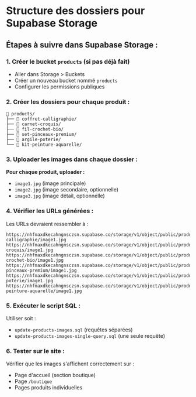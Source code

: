 # Structure des dossiers pour Supabase Storage

## Étapes à suivre dans Supabase Storage :

### 1. Créer le bucket `products` (si pas déjà fait)
- Aller dans Storage > Buckets
- Créer un nouveau bucket nommé `products`
- Configurer les permissions publiques

### 2. Créer les dossiers pour chaque produit :

```
📁 products/
├── 📁 coffret-calligraphie/
├── 📁 carnet-croquis/
├── 📁 fil-crochet-bio/
├── 📁 set-pinceaux-premium/
├── 📁 argile-poterie/
└── 📁 kit-peinture-aquarelle/
```

### 3. Uploader les images dans chaque dossier :

**Pour chaque produit, uploader :**
- `image1.jpg` (image principale)
- `image2.jpg` (image secondaire, optionnelle)
- `image3.jpg` (image détail, optionnelle)

### 4. Vérifier les URLs générées :

Les URLs devraient ressembler à :
```
https://nhfmaxdkecahngnsczsn.supabase.co/storage/v1/object/public/products/coffret-calligraphie/image1.jpg
https://nhfmaxdkecahngnsczsn.supabase.co/storage/v1/object/public/products/carnet-croquis/image1.jpg
https://nhfmaxdkecahngnsczsn.supabase.co/storage/v1/object/public/products/fil-crochet-bio/image1.jpg
https://nhfmaxdkecahngnsczsn.supabase.co/storage/v1/object/public/products/set-pinceaux-premium/image1.jpg
https://nhfmaxdkecahngnsczsn.supabase.co/storage/v1/object/public/products/argile-poterie/image1.jpg
https://nhfmaxdkecahngnsczsn.supabase.co/storage/v1/object/public/products/kit-peinture-aquarelle/image1.jpg
```

### 5. Exécuter le script SQL :

Utiliser soit :
- `update-products-images.sql` (requêtes séparées)
- `update-products-images-single-query.sql` (une seule requête)

### 6. Tester sur le site :

Vérifier que les images s'affichent correctement sur :
- Page d'accueil (section boutique)
- Page `/boutique`
- Pages produits individuelles
